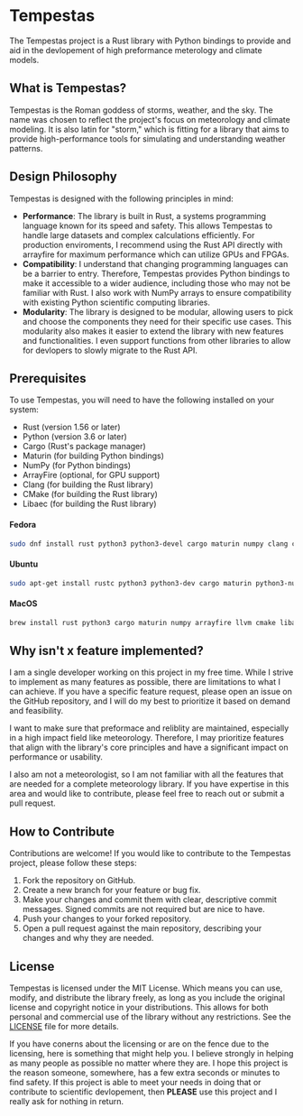 # Tempestas
The Tempestas project is a Rust library with Python bindings to provide and aid in the devlopement of high preformance meterology and climate models.

## What is Tempestas?
Tempestas is the Roman goddess of storms, weather, and the sky. The name was chosen to reflect the project's focus on meteorology and climate modeling. It is also latin for "storm," which is fitting for a library that aims to provide high-performance tools for simulating and understanding weather patterns.

## Design Philosophy
Tempestas is designed with the following principles in mind:
- **Performance**: The library is built in Rust, a systems programming language known for its speed and safety. This allows Tempestas to handle large datasets and complex calculations efficiently. For production enviroments, I recommend using the Rust API directly with arrayfire for maximum performance which can utilize GPUs and FPGAs.
- **Compatibility**: I understand that changing programming languages can be a barrier to entry. Therefore, Tempestas provides Python bindings to make it accessible to a wider audience, including those who may not be familiar with Rust. I also work with NumPy arrays to ensure compatibility with existing Python scientific computing libraries.
- **Modularity**: The library is designed to be modular, allowing users to pick and choose the components they need for their specific use cases. This modularity also makes it easier to extend the library with new features and functionalities. I even support functions from other libraries to allow for devlopers to slowly migrate to the Rust API.

## Prerequisites
To use Tempestas, you will need to have the following installed on your system:
- Rust (version 1.56 or later)
- Python (version 3.6 or later)
- Cargo (Rust's package manager)
- Maturin (for building Python bindings)
- NumPy (for Python bindings)
- ArrayFire (optional, for GPU support)
- Clang (for building the Rust library)
- CMake (for building the Rust library)
- Libaec (for building the Rust library)

#### Fedora
```bash
sudo dnf install rust python3 python3-devel cargo maturin numpy clang cmake
```
#### Ubuntu
```bash
sudo apt-get install rustc python3 python3-dev cargo maturin python3-numpy arrayfire libclang-dev cmake libaec-dev
```
#### MacOS
```bash
brew install rust python3 cargo maturin numpy arrayfire llvm cmake libaec
```



## Why isn't x feature implemented?
I am a single developer working on this project in my free time. While I strive to implement as many features as possible, there are limitations to what I can achieve. If you have a specific feature request, please open an issue on the GitHub repository, and I will do my best to prioritize it based on demand and feasibility.

I want to make sure that preformace and reliblity are maintained, especially in a high impact field like meteorology. Therefore, I may prioritize features that align with the library's core principles and have a significant impact on performance or usability.

I also am not a meteorologist, so I am not familiar with all the features that are needed for a complete meteorology library. If you have expertise in this area and would like to contribute, please feel free to reach out or submit a pull request.

## How to Contribute
Contributions are welcome! If you would like to contribute to the Tempestas project, please follow these steps:
1. Fork the repository on GitHub.
2. Create a new branch for your feature or bug fix.
3. Make your changes and commit them with clear, descriptive commit messages. Signed commits are not required but are nice to have.
4. Push your changes to your forked repository.
5. Open a pull request against the main repository, describing your changes and why they are needed.

## License
Tempestas is licensed under the MIT License. Which means you can use, modify, and distribute the library freely, as long as you include the original license and copyright notice in your distributions. This allows for both personal and commercial use of the library without any restrictions. See the [LICENSE](LICENSE) file for more details.

If you have conerns about the licensing or are on the fence due to the licensing, here is something that might help you. I believe strongly in helping as many people as possible no matter where they are. I hope this project is the reason someone, somewhere, has a few extra seconds or minutes to find safety. If this project is able to meet your needs in doing that or contribute to scientific devlopement, then **PLEASE** use this project and I really ask for nothing in return.
